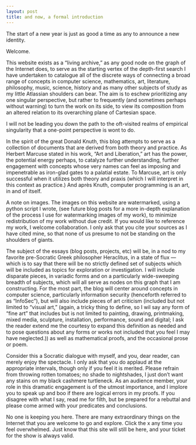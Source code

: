 ```yaml
---
layout: post
title: and now, a formal introduction
---
```


The start of a new year is just as good a time as any to announce a new identity. 

Welcome. 

This website exists as a “living archive,” as any good node on the graph of the Internet does, to serve as the starting vertex of the depth-first search I have undertaken to catalogue all of the discrete ways of connecting a broad range of concepts in computer science, mathematics, art, literature, philosophy, music, science, history and as many other subjects of study as my little Atlassian shoulders can bear. The aim is to eschew prioritizing any one singular perspective, but rather to frequently (and sometimes perhaps without warning) to turn the work on its side, to view its composition from an altered relation to its overarching plane of Cartesian space. 


I will not be leading you down the path to the oft-visited realms of empirical singularity that a one-point perspective is wont to do.   

In the spirit of the great Donald Knuth, this blog attempts to serve as a collection of documents that are derived from both theory and practice. As Herbert Marcuse stated in his work, “Art and Liberation,” art has the power, the potential energy perhaps, to catalyze further understanding, further engagement with concepts whose very names can feel as imposing and impenetrable as iron-glad gates to a palatial estate. To Marcuse, art is only successful when it utilizes both theory and praxis (which I will interpret in this context as practice.) And après Knuth, computer programming is an art, in and of itself.  



A note on images. The images on this website are watermarked, using a python script I wrote, (see future blog posts for a more in-depth explanation of the process I use for watermarking images of my work), to minimize redistribution of my work without due credit. If you would like to reference my work, I welcome collaboration. I only ask that you cite your sources as I have cited mine, so that none of us presume to not be standing on the shoulders of giants. 


The subject of the essays (blog posts, projects, etc) will be, in a nod to my favorite pre-Socratic Greek philosopher Heraclitus, in a state of flux — which is to say that there will be no strictly defined set of subjects which will be included as topics for exploration or investigation. I will include disparate pieces, in variadic forms and on a particularly wide-sweeping breadth of subjects, which will all serve as nodes on this graph that I am constructing. For the most part, the blog will center around concepts in computer science, particularly information security (henceforth referred to as “InfoSec”), but will also include pieces of art criticism (included but not limited to “visual art,” (again, a tricky thing to define, so I wil say any form of “fine art” that includes but is not limited to painting, drawing, printmaking, mixed media, sculpture, installation, performance, sound and digital; I ask the reader extend me the courtesy to expand this definition as needed and to pose questions about any forms or works not included that you feel I may have neglected.)) as well as mathematical proofs, and  the occasional prose or poem.


Consider this a Socratic dialogue with myself, and you, dear reader, can merely enjoy the spectacle. I only ask that you do applaud at the appropriate intervals, though only if you feel it is merited. Please refrain from throwing rotten tomatoes; no shade to nightshades, I just don’t want any stains on my black cashmere turtleneck. As an audience member, your role in this dramatic engagement is of the utmost importance, and I implore you to speak up and boo if there are logical errors in my proofs. If you disagree with what I say, read me for filth, but be prepared for a rebuttal and please come armed with your predicates and conclusions. 



No one is keeping you here. There are many extraordinary things on the Internet that you are welcome to go and explore. Click the x any time you feel overwhelmed. Just know that this site will still be here, and your ticket for the show is always valid. 
